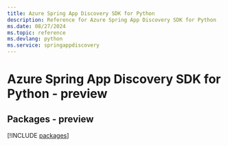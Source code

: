 ```yaml
---
title: Azure Spring App Discovery SDK for Python
description: Reference for Azure Spring App Discovery SDK for Python
ms.date: 08/27/2024
ms.topic: reference
ms.devlang: python
ms.service: springappdiscovery
---
```

# Azure Spring App Discovery SDK for Python - preview
## Packages - preview
[!INCLUDE [packages](spring-app-discovery-index.md)]